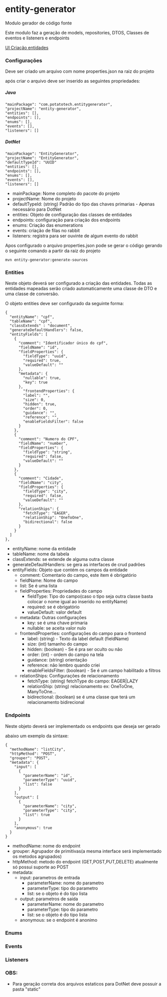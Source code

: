 # entity-generator


Modulo gerador de código fonte

Este modulo faz a geração de models, repositories, DTOS, Classes de eventos e listeners e endpoints 

[UI Criação entidades](https://personal-projects-base.github.io/entity-generator/)


### Configurações

Deve ser criado um arquivo com nome properties.json na raiz do projeto

após criar o arquivo deve ser inserido as seguintes propriedades:

##### Java

    "mainPackage": "com.potatotech.entitygenerator",  
    "projectName": "entity-generator",
    "entities": [],
    "endpoints": [],
    "enums": [],
    "events": [],
    "listeners": []

##### DotNet

    "mainPackage": "EntityGenerator",  
    "projectName": "EntityGenerator",
    "defaultTypeId": "UUID"
    "entities": [],
    "endpoints": [],
    "enums": [],
    "events": [],
    "listeners": []


* mainPackage: Nome completo do pacote do projeto
* projectName: Nome do projeto
* defaultTypeId: (string) Padrão do tipo das chaves primarias - Apenas necessário para DotNet
* entities: Objeto de configuração das classes de entidades
* endpoints: configuração para criação dos endpoints
* enums: Criação das enumerations
* events: criação de filas no rabbit
* listeners: registra para ser ouvinte de algum evento do rabbit

Apos configurado o arquivo properties.json pode se gerar o código gerando o seguinte comando a partir da raiz do projeto

  `mvn entity-generator:generate-sources`

### Entities

Neste objeto deverá ser configurado a criação das entidades.
Todas as entidades mapeadas serão criado automaticamente uma classe de DTO e uma classe de conversão.

O objeto entities deve ser configurado da seguinte forma:

    {
      "entityName": "cpf",
      "tableName": "cpf",
      "classExtends" : "document",
      "generateDefaultHandlers": false,
      "entityFields": [
        {
          "comment": "Identificador único do cpf",
          "fieldName": "id",
          "fieldProperties": {
            "fieldType": "uuid",
            "required": true,
            "valueDefault": ""
          },
          "metadata": {
            "nullable": true,
            "key": true
          },
	        "frontendProperties": {
            "label": "",
            "size": 0,
            "hidden": true,
            "order": 0,
            "guidance": "",
            "reference": "",
            "enableFieldsFilter": false
          }
        },
        {
          "comment": "Numero do CPF",
          "fieldName": "number",
          "fieldProperties": {
            "fieldType": "string",
            "required": false,
            "valueDefault": ""
          }
        },
        {
          "comment": "Cidade",
          "fieldName": "city",
          "fieldProperties": {
            "fieldType": "city",
            "required": false,
            "valueDefault": ""
          },
          "relationShips": {
            "fetchType": "EAGER",
            "relationShip": "OneToOne",
            "bidirectional": false
          }
        }
      ]
    },

* entityName: nome da entidade
* tableName: nome da tabela
* classExtends: se extende de alguma outra classe
* generateDefaultHandlers: se gera as interfaces de crud padrões
* entityFields: Objeto que contém os campos da entidade
  * comment: Comentario do campo, este item é obrigatório
  * fieldName: Nome do campo
  * list: Se é uma lista
  * fieldProperties: Propriedades do campo
    * fieldType: Tipo do campo(caso o tipo seja outra classe basta colocar o nome igual ao inserido no entityName)
    * required: se é obrigatório
    * valueDefault: valor default
  * metadata: Outras configurações
    * key: se é uma chave primaria
    * nullable: se aceita valor nulo
  * frontendProperties: configurações do campo para o frontend
    * label: (string) - Texto da label default (fieldName)
    * size: (int) tamanho do campo
    * hidden: (boolean) - Se é pra ser oculto ou não
    * order: (int) - ordem do campo na tela
    * guidance: (string) orientação 
    * reference: não lembro quando criei
    * enableFieldsFilter: (boolean) - Se é um campo habilitado a filtros
  * relationShips: Configurações de relacionamento
    * fetchType: (string) fetchType do campo: EAGER|LAZY
    * relationShip: (string) relacionamento ex: OneToOne, ManyToOne...
    * bidirectional: (boolean) se é uma classe que terá um relacionamento bidirecional

### Endpoints

Neste objeto deverá ser implementado os endpoints que deseja ser gerado

abaixo um exemplo da sintaxe:

    {
      "methodName": "listCity",
      "httpMethod": "POST",
      "grouper": "POST",
      "metadata": {
        "input": [
          {
            "parameterName": "id",
            "parameterType": "uuid",
            "list": false
          }
        ],
        "output": [
          {
            "parameterName": "city",
            "parameterType": "city",
            "list": true
          }
        ],
        "anonymous": true
      }
    }

* methodName: nome do endpoint
* grouper: Agrupador de primitivas(a mesma interface será implementado os metodos agrupados)
* httpMethod: metodo do endpoint (GET,POST,PUT,DELETE) atualmente só possui suporte ao POST
* metadata:
  * input: parametros de entrada
    * parameterName: nome do parametro
    * parameterType: tipo do parametro
    * list: se o objeto é do tipo lista
  * output: parametros de saida
    * parameterName: nome do parametro
    * parameterType: tipo do parametro
    * list: se o objeto é do tipo lista
  * anonymous: se o endpoint é anonimo

### Enums


### Events


### Listeners

### OBS:
  * Para geração correta dos arquivos estaticos para DotNet deve possuir a pasta "static"
